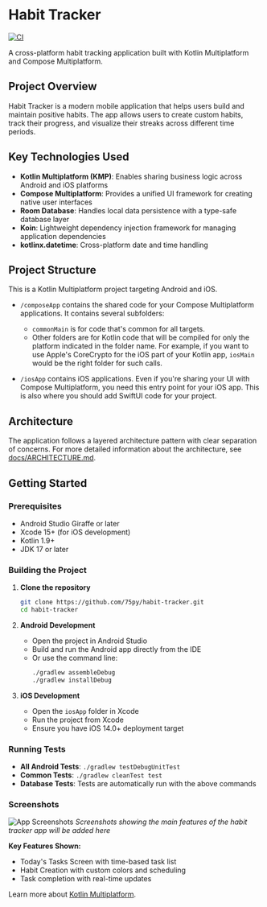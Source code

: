 # Habit Tracker

[![CI](https://github.com/75py/habit-tracker/actions/workflows/ci.yml/badge.svg)](https://github.com/75py/habit-tracker/actions/workflows/ci.yml)

A cross-platform habit tracking application built with Kotlin Multiplatform and Compose Multiplatform.

## Project Overview

Habit Tracker is a modern mobile application that helps users build and maintain positive habits. The app allows users to create custom habits, track their progress, and visualize their streaks across different time periods.

## Key Technologies Used

- **Kotlin Multiplatform (KMP)**: Enables sharing business logic across Android and iOS platforms
- **Compose Multiplatform**: Provides a unified UI framework for creating native user interfaces
- **Room Database**: Handles local data persistence with a type-safe database layer
- **Koin**: Lightweight dependency injection framework for managing application dependencies
- **kotlinx.datetime**: Cross-platform date and time handling

## Project Structure

This is a Kotlin Multiplatform project targeting Android and iOS.

* `/composeApp` contains the shared code for your Compose Multiplatform applications.
  It contains several subfolders:
  - `commonMain` is for code that's common for all targets.
  - Other folders are for Kotlin code that will be compiled for only the platform indicated in the folder name.
    For example, if you want to use Apple's CoreCrypto for the iOS part of your Kotlin app,
    `iosMain` would be the right folder for such calls.

* `/iosApp` contains iOS applications. Even if you're sharing your UI with Compose Multiplatform, 
  you need this entry point for your iOS app. This is also where you should add SwiftUI code for your project.

## Architecture

The application follows a layered architecture pattern with clear separation of concerns. For more detailed information about the architecture, see [docs/ARCHITECTURE.md](docs/ARCHITECTURE.md).

## Getting Started

### Prerequisites

- Android Studio Giraffe or later
- Xcode 15+ (for iOS development)
- Kotlin 1.9+
- JDK 17 or later

### Building the Project

1. **Clone the repository**
   ```bash
   git clone https://github.com/75py/habit-tracker.git
   cd habit-tracker
   ```

2. **Android Development**
   - Open the project in Android Studio
   - Build and run the Android app directly from the IDE
   - Or use the command line:
     ```bash
     ./gradlew assembleDebug
     ./gradlew installDebug
     ```

3. **iOS Development**
   - Open the `iosApp` folder in Xcode
   - Run the project from Xcode
   - Ensure you have iOS 14.0+ deployment target

### Running Tests

- **All Android Tests**: `./gradlew testDebugUnitTest`
- **Common Tests**: `./gradlew cleanTest test`
- **Database Tests**: Tests are automatically run with the above commands

### Screenshots

![App Screenshots](docs/images/screenshots-placeholder.png)
*Screenshots showing the main features of the habit tracker app will be added here*

**Key Features Shown:**
- Today's Tasks Screen with time-based task list
- Habit Creation with custom colors and scheduling
- Task completion with real-time updates

Learn more about [Kotlin Multiplatform](https://www.jetbrains.com/help/kotlin-multiplatform-dev/get-started.html).